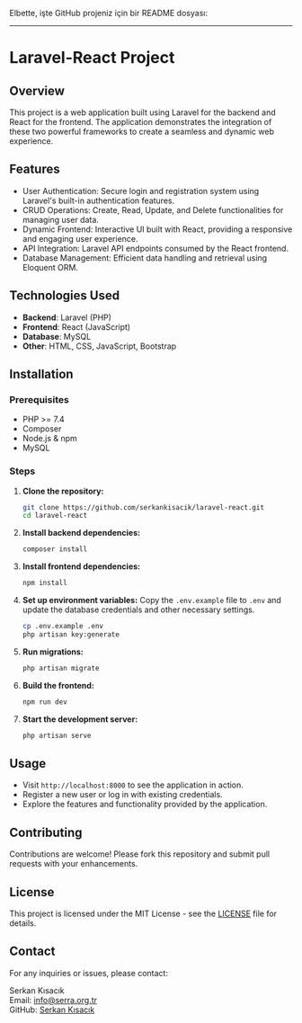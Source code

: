 Elbette, işte GitHub projeniz için bir README dosyası:

---

# Laravel-React Project

## Overview

This project is a web application built using Laravel for the backend and React for the frontend. The application demonstrates the integration of these two powerful frameworks to create a seamless and dynamic web experience.

## Features

- User Authentication: Secure login and registration system using Laravel's built-in authentication features.
- CRUD Operations: Create, Read, Update, and Delete functionalities for managing user data.
- Dynamic Frontend: Interactive UI built with React, providing a responsive and engaging user experience.
- API Integration: Laravel API endpoints consumed by the React frontend.
- Database Management: Efficient data handling and retrieval using Eloquent ORM.

## Technologies Used

- **Backend**: Laravel (PHP)
- **Frontend**: React (JavaScript)
- **Database**: MySQL
- **Other**: HTML, CSS, JavaScript, Bootstrap

## Installation

### Prerequisites

- PHP >= 7.4
- Composer
- Node.js & npm
- MySQL

### Steps

1. **Clone the repository:**
   ```sh
   git clone https://github.com/serkankisacik/laravel-react.git
   cd laravel-react
   ```

2. **Install backend dependencies:**
   ```sh
   composer install
   ```

3. **Install frontend dependencies:**
   ```sh
   npm install
   ```

4. **Set up environment variables:**
   Copy the `.env.example` file to `.env` and update the database credentials and other necessary settings.
   ```sh
   cp .env.example .env
   php artisan key:generate
   ```

5. **Run migrations:**
   ```sh
   php artisan migrate
   ```

6. **Build the frontend:**
   ```sh
   npm run dev
   ```

7. **Start the development server:**
   ```sh
   php artisan serve
   ```

## Usage

- Visit `http://localhost:8000` to see the application in action.
- Register a new user or log in with existing credentials.
- Explore the features and functionality provided by the application.

## Contributing

Contributions are welcome! Please fork this repository and submit pull requests with your enhancements.

## License

This project is licensed under the MIT License - see the [LICENSE](LICENSE) file for details.

## Contact

For any inquiries or issues, please contact:

Serkan Kısacık  
Email: info@serra.org.tr  
GitHub: [Serkan Kısacık](https://github.com/serkankisacik)
